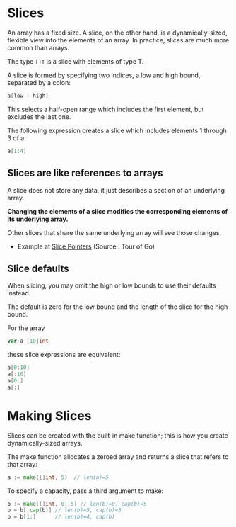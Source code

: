 # Slices
An array has a fixed size. A slice, on the other hand, is a dynamically-sized, flexible view into the elements of an array. In practice, slices are much more common than arrays.

The type `[]T` is a slice with elements of type T.

A slice is formed by specifying two indices, a low and high bound, separated by a colon:

```go
a[low : high]
```
This selects a half-open range which includes the first element, but excludes the last one.

The following expression creates a slice which includes elements 1 through 3 of a:

```go 
a[1:4]
```

## Slices are like references to arrays
A slice does not store any data, it just describes a section of an underlying array.

**Changing the elements of a slice modifies the corresponding elements of its underlying array.**

Other slices that share the same underlying array will see those changes.

- Example at [Slice Pointers](SlicePointers.go) (Source : Tour of Go)

## Slice defaults
When slicing, you may omit the high or low bounds to use their defaults instead.

The default is zero for the low bound and the length of the slice for the high bound.

For the array

```go
var a [10]int
```
these slice expressions are equivalent:
```go
a[0:10]
a[:10]
a[0:]
a[:]
```

# Making Slices
Slices can be created with the built-in make function; this is how you create dynamically-sized arrays.

The make function allocates a zeroed array and returns a slice that refers to that array:

```go
a := make([]int, 5)  // len(a)=5
```

To specify a capacity, pass a third argument to make:

```go
b := make([]int, 0, 5) // len(b)=0, cap(b)=5
b = b[:cap(b)] // len(b)=5, cap(b)=5
b = b[1:]      // len(b)=4, cap(b)
```